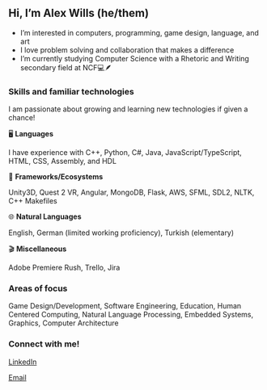 ## Hi, I’m Alex Wills (he/them)
- I’m interested in computers, programming, game design, language, and art
- I love problem solving and collaboration that makes a difference
- I’m currently studying Computer Science with a Rhetoric and Writing secondary field at NCF💻🪶

### Skills and familiar technologies
I am passionate about growing and learning new technologies if given a chance!

🖥️ **Languages** 

I have experience with C++, Python, C#, Java, JavaScript/TypeScript, HTML, CSS, Assembly, and HDL

🌿 **Frameworks/Ecosystems**

Unity3D, Quest 2 VR, Angular, MongoDB, Flask, AWS, SFML, SDL2, NLTK, C++ Makefiles

🌐 **Natural Languages**

English, German (limited working proficiency), Turkish (elementary)

🎬 **Miscellaneous**

Adobe Premiere Rush, Trello, Jira


### Areas of focus

Game Design/Development, Software Engineering, Education, Human Centered Computing, Natural Language Processing, Embedded Systems, Graphics, Computer Architecture

### Connect with me!
[LinkedIn](https://www.linkedin.com/in/alexanderwills37/)

[Email](mailto:alexanderwills37@gmail.com)

<!---
AlexWills37/AlexWills37 is a ✨ special ✨ repository because its `README.md` (this file) appears on your GitHub profile.
You can click the Preview link to take a look at your changes.
--->
